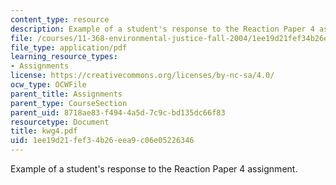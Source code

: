```yaml
---
content_type: resource
description: Example of a student's response to the Reaction Paper 4 assignment.
file: /courses/11-368-environmental-justice-fall-2004/1ee19d21fef34b26eea9c06e05226346_kwg4.pdf
file_type: application/pdf
learning_resource_types:
- Assignments
license: https://creativecommons.org/licenses/by-nc-sa/4.0/
ocw_type: OCWFile
parent_title: Assignments
parent_type: CourseSection
parent_uid: 8718ae83-f494-4a5d-7c9c-bd135dc66f83
resourcetype: Document
title: kwg4.pdf
uid: 1ee19d21-fef3-4b26-eea9-c06e05226346
---
```

Example of a student's response to the Reaction Paper 4 assignment.